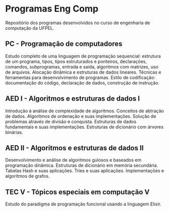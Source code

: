 # Programas Eng Comp

Repositório dos programas desenvolvidos no curso de engenharia de computação da UFPEL.

## PC - Programação de computadores

Estudo completo de uma linguagem de programação sequencial: estrutura de um programa, tipos, tipos estruturados e ponteiros, declarações, comandos, subprogramas, entrada e saída, algoritmos com matrizes, uso de arquivos.
Alocação dinâmica e estruturas de dados lineares. Técnicas e ferramentas para desenvolvimento de programas. Estilo de codificação: documentação do código, declaração de dados, construção de instrução.

## AED I - Algoritmos e estruturas de dados I

Introdução à análise de complexidade de algoritmos. Conceitos de abtração de dados. Algoritmos de ordenação e suas implementações. Solução de problemas através de divisão e conquista. Estruturas de dados fundamentais e suas implementações. Estruturas de dicionário com árvores binárias.

## AED II - Algoritmos e estruturas de dados II

Desenvolvimento e análise de algoritmos gulosos e baseados em programação dinâmica. Estruturas de dicionário em memória secundária. Tabelas Hash e suas aplicações. Tries e suas aplicações. Implementações e algoritmos de grafos.

## TEC V - Tópicos especiais em computação V

Estudo do paradigma de programação funcional usando a linguagem Elixir.